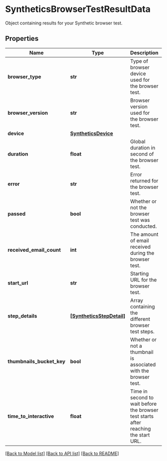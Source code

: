 # SyntheticsBrowserTestResultData

Object containing results for your Synthetic browser test.
## Properties
Name | Type | Description | Notes
------------ | ------------- | ------------- | -------------
**browser_type** | **str** | Type of browser device used for the browser test. | [optional] 
**browser_version** | **str** | Browser version used for the browser test. | [optional] 
**device** | [**SyntheticsDevice**](SyntheticsDevice.md) |  | [optional] 
**duration** | **float** | Global duration in second of the browser test. | [optional] 
**error** | **str** | Error returned for the browser test. | [optional] 
**passed** | **bool** | Whether or not the browser test was conducted. | [optional] 
**received_email_count** | **int** | The amount of email received during the browser test. | [optional] 
**start_url** | **str** | Starting URL for the browser test. | [optional] 
**step_details** | [**[SyntheticsStepDetail]**](SyntheticsStepDetail.md) | Array containing the different browser test steps. | [optional] 
**thumbnails_bucket_key** | **bool** | Whether or not a thumbnail is associated with the browser test. | [optional] 
**time_to_interactive** | **float** | Time in second to wait before the browser test starts after reaching the start URL. | [optional] 

[[Back to Model list]](README.md#documentation-for-models) [[Back to API list]](README.md#documentation-for-api-endpoints) [[Back to README]](README.md)


